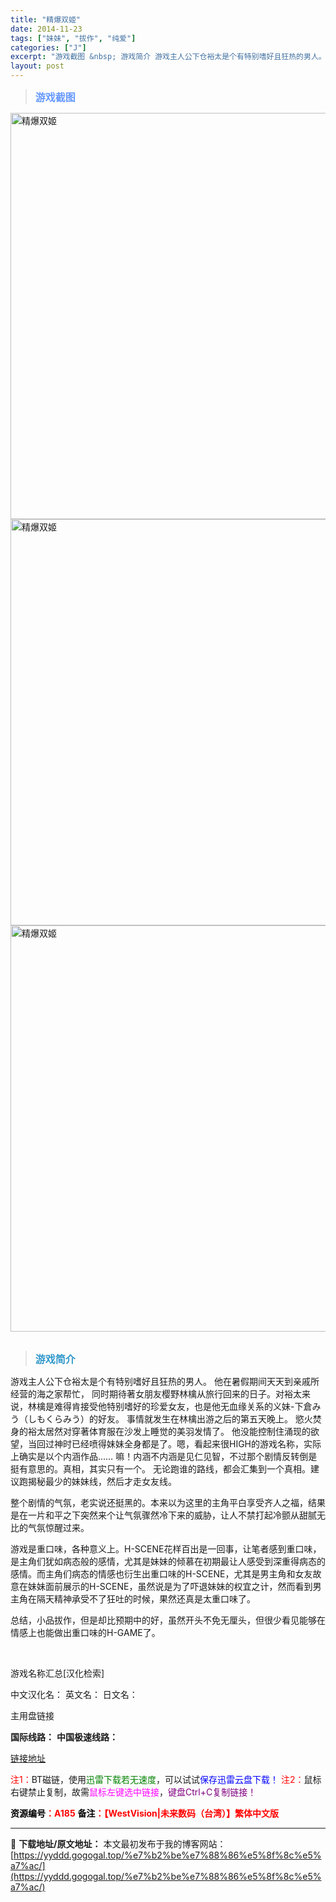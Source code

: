 ```yaml
---
title: "精爆双姬"
date: 2014-11-23
tags: ["妹妹", "拔作", "纯爱"]
categories: ["J"]
excerpt: "游戏截图 &nbsp; 游戏简介 游戏主人公下仓裕太是个有特别嗜好且狂热的男人。 他在暑假期间天天到亲戚所经营的海之家帮忙， 同时期待著女朋友樱野林檎从旅行回来的日子。对裕太来说，林檎是难得肯接受他特别嗜好的珍爱女友，也是他无血缘关系的义妹-下倉みう（しもくらみう）的好友。 事情就发生在林檎出游之后&hellip;"
layout: post
---
```


<div>
<blockquote><b><span style="font-size: 12pt; color: #6699ff;">游戏截图</span></b></blockquote>
<div><img title="点击放大" src="https://yyddd.gogogal.top/wp-content/uploads/2025/04/005ODKsIjw1eou0kw02e6j30ms0iejwy.webp" alt="精爆双姬" width="650" /></div>
<div><img title="点击放大" src="https://yyddd.gogogal.top/wp-content/uploads/2025/04/20250430_6811da7e843b7.webp" alt="精爆双姬" width="650" /></div>
<div><img title="点击放大" src="https://yyddd.gogogal.top/wp-content/uploads/2025/04/20250430_6811da884a0c4.webp" alt="精爆双姬" width="650" /></div>
&nbsp;
<blockquote><b><span style="font-size: 12pt; color: #3399cc;">游戏简介</span></b></blockquote>
<div>游戏主人公下仓裕太是个有特别嗜好且狂热的男人。 他在暑假期间天天到亲戚所经营的海之家帮忙， 同时期待著女朋友樱野林檎从旅行回来的日子。对裕太来说，林檎是难得肯接受他特别嗜好的珍爱女友，也是他无血缘关系的义妹-下倉みう（しもくらみう）的好友。
事情就发生在林檎出游之后的第五天晚上。
慾火焚身的裕太居然对穿著体育服在沙发上睡觉的美羽发情了。
他没能控制住涌现的欲望，当回过神时已经喷得妹妹全身都是了。嗯，看起来很HIGH的游戏名称，实际上确实是以个内涵作品……
嘛！内涵不内涵是见仁见智，不过那个剧情反转倒是挺有意思的。真相，其实只有一个。
无论跑谁的路线，都会汇集到一个真相。建议跑揭秘最少的妹妹线，然后才走女友线。

整个剧情的气氛，老实说还挺黑的。本来以为这里的主角平白享受齐人之福，结果是在一片和平之下突然来个让气氛骤然冷下来的威胁，让人不禁打起冷颤从甜腻无比的气氛惊醒过来。

游戏是重口味，各种意义上。H-SCENE花样百出是一回事，让笔者感到重口味，是主角们犹如病态般的感情，尤其是妹妹的倾慕在初期最让人感受到深重得病态的感情。而主角们病态的情感也衍生出重口味的H-SCENE，尤其是男主角和女友故意在妹妹面前展示的H-SCENE，虽然说是为了吓退妹妹的权宜之计，然而看到男主角在隔天精神承受不了狂吐的时候，果然还真是太重口味了。

总结，小品拔作，但是却比预期中的好，虽然开头不免无厘头，但很少看见能够在情感上也能做出重口味的H-GAME了。

</div>
&nbsp;

游戏名称汇总[汉化检索]

中文汉化名：
英文名：
日文名：

</div>
<div class="panel panel-primary">
<div class="panel-heading">主用盘链接</div>
<div class="panel-body">

<b>国际线路：</b>
<b>中国极速线路：</b>

<!--wechatfans start-->

<a href="https://pan.xunlei.com/s/VORYW2hjOPi6qKjezsmK4E7nA1?pwd=hraf#">链接地址</a>

<!--wechatfans end-->
<span style="color: #ff0000;">注1：</span>BT磁链，使用<span style="color: #008000;">迅雷下载若无速度</span>，可以试试<span style="color: #0000ff;">保存迅雷云盘下载！</span>
<span style="color: #ff0000;">注2：</span>鼠标右键禁止复制，故需<span style="color: #ff00ff;">鼠标左键选中链接</span>，<span style="color: #800080;">键盘Ctrl+C复制链接！</span>

</div>
<div class="panel-footer"><span style="color: #ff0000;"><b><span style="color: #000000;">资源编号</span>：A185</b></span>
<span style="color: #ff0000;"><b><span style="color: #000000;">备注</span>：【WestVision|未来数码（台湾）】繁体中文版</b></span></div>
</div>

---
📖 **下载地址/原文地址：** 本文最初发布于我的博客网站：[https://yyddd.gogogal.top/%e7%b2%be%e7%88%86%e5%8f%8c%e5%a7%ac/](https://yyddd.gogogal.top/%e7%b2%be%e7%88%86%e5%8f%8c%e5%a7%ac/)

